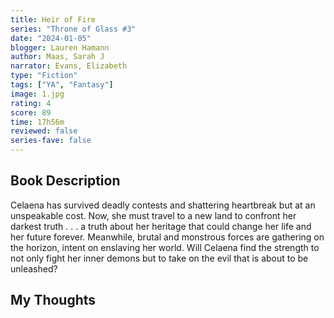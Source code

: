 ```yaml
---
title: Heir of Fire
series: "Throne of Glass #3"
date: "2024-01-05"
blogger: Lauren Hamann
author: Maas, Sarah J
narrator: Evans, Elizabeth
type: "Fiction"
tags: ["YA", "Fantasy"]
image: 1.jpg
rating: 4
score: 89
time: 17h56m
reviewed: false
series-fave: false
---
```


## Book Description

Celaena has survived deadly contests and shattering heartbreak but at an unspeakable cost. Now, she must travel to a new land to confront her darkest truth . . . a truth about her heritage that could change her life and her future forever. Meanwhile, brutal and monstrous forces are gathering on the horizon, intent on enslaving her world. Will Celaena find the strength to not only fight her inner demons but to take on the evil that is about to be unleashed?

## My Thoughts
